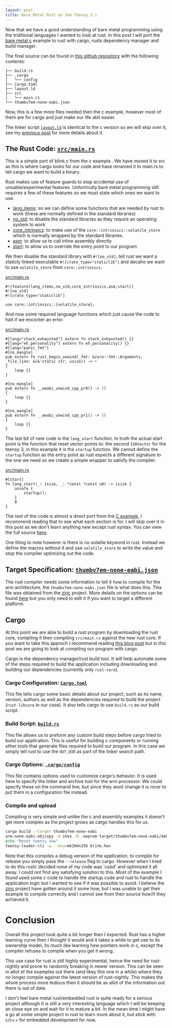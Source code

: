```yaml
---
layout: post
title: Bare Metal Rust on the Teensy 3.1
---
```


Now that we have a good understanding of bare metal programming using the
triditional languages I wanted to look at rust. In this post I will port the
[bare metal c](bare-metal-c-on-the-teensy-3.1/) example to rust with cargo,
rusts dependency manager and build manager.


<!--more-->

The final source can be found in [this github
repository](https://github.com/james147/embedded-examples/tree/master/teensy-3-rust) with the following contents:

```
├── build.rs
├── .cargo
│   └── config
├── Cargo.toml
├── layout.ld
├── src
│   └── main.rs
└── thumbv7em-none-eabi.json
```

Now, this is a few more files needed then the c example, however most of them are for cargo and just make our life abit easier.

The linker script
[`layout.ld`](https://github.com/james147/embedded-examples/blob/master/teensy-3-rust/layout.ld)
is identical to the c version so we will skip over it, see my [previous
post](bare-metal-c-on-the-teensy-3.1/) for more details about it.

## The Rust Code: [`src/main.rs`](https://github.com/james147/embedded-examples/blob/master/teensy-3-rust/src/main.rs)

This is a simple port of blink.c from the c example . We have moved it to src as
this is where cargo looks for our code and have renamed it to main.rs to tell
cargo we want to build a binary.

Rust makes use of feature guards to stop accdental use of unsable/experimental features. Unfortinutly bare metal programming still requires a few of these features so we must state which ones we want to use.

* [lang_items](https://doc.rust-lang.org/book/lang-items.html): so we can define some functions that are needed by rust to work (these are normally defined in the standard libraries)
* [no_std](https://doc.rust-lang.org/book/no-stdlib.html): to disable the standard libraries as they require an operating system to work
* [core_intrinsics](https://doc.rust-lang.org/core/intrinsics/): to make use of the `core::intrinsics::volatile_store` which is normally wrapped by the standard libraries.
* [asm](https://doc.rust-lang.org/book/inline-assembly.html): to allow us to call inline assembly directly
* [start](https://gist.github.com/luqmana/fa40eb63ff653fdfb3cf): to allow us to override the entry point to our program

We then disable the standard library with `#![no_std]`, tell rust we want a staticly linked executable `#![crate_type="staticlib"]` and decalre we want to use `volatile_store` from `core::intrinsics`.

<div class="code-header"><a href="https://github.com/james147/embedded-examples/blob/master/teensy-3-rust/src/main.rs#L1-L5">src/main.rs</a></div>

~~~
#![feature(lang_items,no_std,core_intrinsics,asm,start)]
#![no_std]
#![crate_type="staticlib"]

use core::intrinsics::{volatile_store};
~~~

And now some required language functions which just cause the code to halt if we enconter an error.

<div class="code-header"><a href="https://github.com/james147/embedded-examples/blob/master/teensy-3-rust/src/main.rs#L7-L26">src/main.rs</a></div>

~~~
#[lang="stack_exhausted"] extern fn stack_exhausted() {}
#[lang="eh_personality"] extern fn eh_personality() {}
#[lang="panic_fmt"]
#[no_mangle]
pub extern fn rust_begin_unwind(_fmt: &core::fmt::Arguments, _file_line: &(&'static str, usize)) -> !
{
    loop {}
}

#[no_mangle]
pub extern fn __aeabi_unwind_cpp_pr0() -> ()
{
    loop {}
}

#[no_mangle]
pub extern fn __aeabi_unwind_cpp_pr1() -> ()
{
    loop {}
}
~~~

The last bit of new code is the `lang_start` function. In truth the actual start
point is the function that reset vector points to: the second `ISRVector` for
the teensy 3, in this example it is the `startup` function. We cannot define the
`startup` function as the entry point as rust expects a different signature to
the one we need so we create a simple wrapper to satisfy the compiler.

<div class="code-header"><a href="https://github.com/james147/embedded-examples/blob/master/teensy-3-rust/src/main.rs#L137-L143">src/main.rs</a></div>

~~~
#[start]
fn lang_start(_: isize, _: *const *const u8) -> isize {
    unsafe {
        startup();
    }
    0
}
~~~

The rest of the code is almost a direct port from the [C
example](https://github.com/james147/embedded-examples/blob/master/teensy-3-rust/src/main.rs#L28-L43),
I recommend reading that to see what each section is for. I will skip over it in
this post as we don't learn anything new except rust syntax. You can view the
full source
[here](https://github.com/james147/embedded-examples/blob/master/teensy-3-rust/src/main.rs).

One thing to note however is there is no volatile keyword in rust. Instead we
define the macros without it and use `volatile_store` to write the value and
stop the compiler optimizing out the code.


## Target Specification: [`thumbv7em-none-eabi.json`](https://github.com/james147/embedded-examples/blob/master/teensy-3-rust/thumbv7em-none-eabi.json)

The rust compiler needs some information to tell it how to compile for the arm
architecture, the `thumbv7em-none-eabi.json` file is what does this. This file
was obtained from the
[zinc](https://github.com/hackndev/zinc/blob/master/thumbv7em-none-eabi.json)
project. More details on the options can be found
[here](http://smallcultfollowing.com/rust-int-variations/imem-umem/rustc_back/target/struct.TargetOptions.html)
but you only need to edit it if you want to target a different platform.

## Cargo

At this point we are able to build a rust program by downloading the rust core,
compiling it then compiling `src/main.rs` against the new rust core. If you want
to take this approch I recommend reading [this blog
post](http://www.hashmismatch.net/2015/05/18/pragmatic-bare-metal-rust.html) but
in this post we are going to look at compiling our program with cargo.

Cargo is the dependency manager/rust build tool. It will help automate some of
the steps required to build the application including downloading and building
our dependencies (currently only `rust-core`).

### Cargo Configuration: [`Cargo.toml`](https://github.com/james147/embedded-examples/blob/master/teensy-3-rust/Cargo.toml)

This file tells cargo some basic details about our project, such as its name,
version, authors as well as the dependencies required to build the project
(`rust-libcore` in our case). It also tells cargo to use `build.rs` as our build
script.

### Build Script: [`build.rs`](https://github.com/james147/embedded-examples/blob/master/teensy-3-rust/build.rs)

This file allows us to preform any custom build steps before cargo tried to
build our application. This is useful for building c components or running other
tools that generate files required to build our program. In this case we simply
tell rust to use the `OUT_DIR` as part of the linker search path.

### Cargo Options: [`.cargo/config`](https://github.com/james147/embedded-examples/blob/master/teensy-3-rust/.cargo/config)

This file contains options used to customize cargo's behavior. It is used here
to specify the linker and archive tool for the arm processor. We could specify
these on the command line, but since they wont change it is nicer to put them in
a configuration file instead.

### Compile and upload

Compiling is very simple and unlike the c and assembly examples it doesn't get
more complex as the project grows as cargo handles this for us.

~~~bash
cargo build --target thumbv7em-none-eabi
arm-none-eabi-objcopy -O ihex -R .eeprom target/thumbv7em-none-eabi/debug/blink blink.hex
echo "Reset teensy now"
teensy-loader-cli -w --mcu=mk20dx256 blink.hex
~~~

Note that this compiles a debug version of the application, to compile for
release you simply pass the `--release` flag to cargo. However when I tried to
do this rustc decided none of my code was 'used' and optimized it all away. I
could not find any satisfying solution to this. Most of the example I found used
some c code to handle the startup code and rust to handle the application logic
but I wanted to see if it was possible to avoid. I believe the [zinc](https://zinc.rs/) project
have gotten around it some how, but I was unable to get their example to compile
correctly and I cannot see from their source how/if they achieved it.

# Conclusion

Overall this project took quite a bit longer then I expected. Rust has a higher
learning curve then I thought it would and it takes a while to get use to its
ownership model, its much like learning how pointers work in c, except the
compiler refuses to compile when you get it wrong.

This use case for rust is still highly experimental, hence the need for
rust-nightly and prone to randomly breaking in newer version. This can be seen
in allot of the examples out there (and likey this one in a while) where they no
longer compile against the latest version of rust-nightly. This makes the whole
process more tedious then it should be as allot of the information out there is
out of date.

I don't feel bare metal rust/embedded rust is quite ready for a serious project
although it is still a very interesting language which I will be keeping an
close eye on and wait for it to mature a bit. In the mean time I might have a go
at some simple project in rust to learn more about it, but stick with c/c++ for
embedded development for now.
